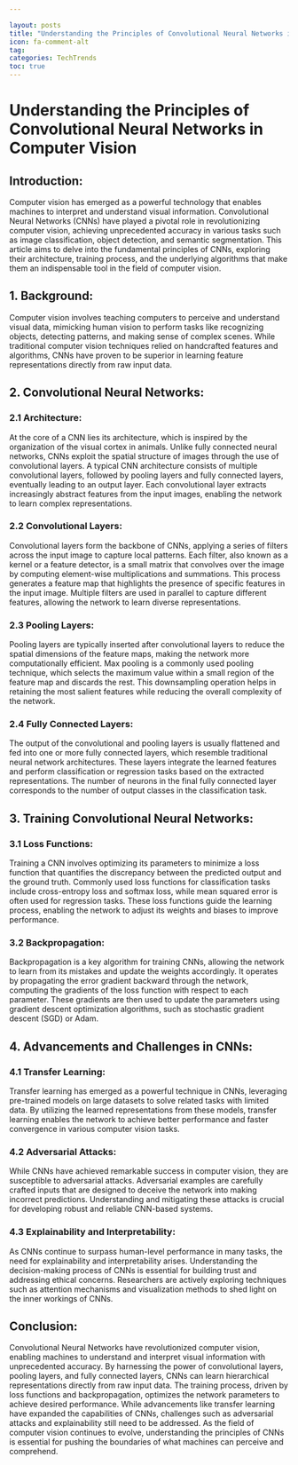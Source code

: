 ```yaml
---

layout: posts
title: "Understanding the Principles of Convolutional Neural Networks in Computer Vision"
icon: fa-comment-alt
tag:      
categories: TechTrends
toc: true
---
```




# Understanding the Principles of Convolutional Neural Networks in Computer Vision

## Introduction:
Computer vision has emerged as a powerful technology that enables machines to interpret and understand visual information. Convolutional Neural Networks (CNNs) have played a pivotal role in revolutionizing computer vision, achieving unprecedented accuracy in various tasks such as image classification, object detection, and semantic segmentation. This article aims to delve into the fundamental principles of CNNs, exploring their architecture, training process, and the underlying algorithms that make them an indispensable tool in the field of computer vision.

## 1. Background:
Computer vision involves teaching computers to perceive and understand visual data, mimicking human vision to perform tasks like recognizing objects, detecting patterns, and making sense of complex scenes. While traditional computer vision techniques relied on handcrafted features and algorithms, CNNs have proven to be superior in learning feature representations directly from raw input data.

## 2. Convolutional Neural Networks:
### 2.1 Architecture:
At the core of a CNN lies its architecture, which is inspired by the organization of the visual cortex in animals. Unlike fully connected neural networks, CNNs exploit the spatial structure of images through the use of convolutional layers. A typical CNN architecture consists of multiple convolutional layers, followed by pooling layers and fully connected layers, eventually leading to an output layer. Each convolutional layer extracts increasingly abstract features from the input images, enabling the network to learn complex representations.

### 2.2 Convolutional Layers:
Convolutional layers form the backbone of CNNs, applying a series of filters across the input image to capture local patterns. Each filter, also known as a kernel or a feature detector, is a small matrix that convolves over the image by computing element-wise multiplications and summations. This process generates a feature map that highlights the presence of specific features in the input image. Multiple filters are used in parallel to capture different features, allowing the network to learn diverse representations.

### 2.3 Pooling Layers:
Pooling layers are typically inserted after convolutional layers to reduce the spatial dimensions of the feature maps, making the network more computationally efficient. Max pooling is a commonly used pooling technique, which selects the maximum value within a small region of the feature map and discards the rest. This downsampling operation helps in retaining the most salient features while reducing the overall complexity of the network.

### 2.4 Fully Connected Layers:
The output of the convolutional and pooling layers is usually flattened and fed into one or more fully connected layers, which resemble traditional neural network architectures. These layers integrate the learned features and perform classification or regression tasks based on the extracted representations. The number of neurons in the final fully connected layer corresponds to the number of output classes in the classification task.

## 3. Training Convolutional Neural Networks:
### 3.1 Loss Functions:
Training a CNN involves optimizing its parameters to minimize a loss function that quantifies the discrepancy between the predicted output and the ground truth. Commonly used loss functions for classification tasks include cross-entropy loss and softmax loss, while mean squared error is often used for regression tasks. These loss functions guide the learning process, enabling the network to adjust its weights and biases to improve performance.

### 3.2 Backpropagation:
Backpropagation is a key algorithm for training CNNs, allowing the network to learn from its mistakes and update the weights accordingly. It operates by propagating the error gradient backward through the network, computing the gradients of the loss function with respect to each parameter. These gradients are then used to update the parameters using gradient descent optimization algorithms, such as stochastic gradient descent (SGD) or Adam.

## 4. Advancements and Challenges in CNNs:
### 4.1 Transfer Learning:
Transfer learning has emerged as a powerful technique in CNNs, leveraging pre-trained models on large datasets to solve related tasks with limited data. By utilizing the learned representations from these models, transfer learning enables the network to achieve better performance and faster convergence in various computer vision tasks.

### 4.2 Adversarial Attacks:
While CNNs have achieved remarkable success in computer vision, they are susceptible to adversarial attacks. Adversarial examples are carefully crafted inputs that are designed to deceive the network into making incorrect predictions. Understanding and mitigating these attacks is crucial for developing robust and reliable CNN-based systems.

### 4.3 Explainability and Interpretability:
As CNNs continue to surpass human-level performance in many tasks, the need for explainability and interpretability arises. Understanding the decision-making process of CNNs is essential for building trust and addressing ethical concerns. Researchers are actively exploring techniques such as attention mechanisms and visualization methods to shed light on the inner workings of CNNs.

## Conclusion:
Convolutional Neural Networks have revolutionized computer vision, enabling machines to understand and interpret visual information with unprecedented accuracy. By harnessing the power of convolutional layers, pooling layers, and fully connected layers, CNNs can learn hierarchical representations directly from raw input data. The training process, driven by loss functions and backpropagation, optimizes the network parameters to achieve desired performance. While advancements like transfer learning have expanded the capabilities of CNNs, challenges such as adversarial attacks and explainability still need to be addressed. As the field of computer vision continues to evolve, understanding the principles of CNNs is essential for pushing the boundaries of what machines can perceive and comprehend.